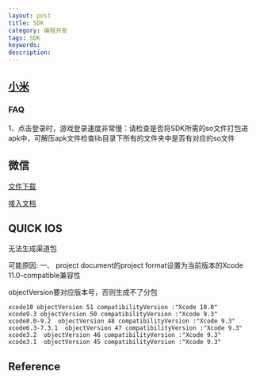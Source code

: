 ```yaml
---
layout: post
title: SDK
category: 编程开发
tags: SDK
keywords: 
description: 
---
```


## [小米](https://dev.mi.com/console/doc/detail?pId=1201)

### FAQ

1、点击登录时，游戏登录速度非常慢：请检查是否将SDK所需的so文件打包进apk中，可解压apk文件检查lib目录下所有的文件夹中是否有对应的so文件



## 微信

[文件下载](https://open.weixin.qq.com/cgi-bin/showdocument?action=dir_list&t=resource/res_list&verify=1&id=open1419319164&token=&lang=zh_CN)

[接入文档](https://open.weixin.qq.com/cgi-bin/showdocument?action=dir_list&t=resource/res_list&verify=1&id=1417694084&token=&lang=zh_CN)


## QUICK IOS

无法生成渠道包

可能原因:
一、 project document的project format设置为当前版本的Xcode 11.0-compatible兼容性

objectVersion要对应版本号，否则生成不了分包
```
xcode10 objectVersion 51 compatibilityVersion :"Xcode 10.0"
xcode9.3 objectVersion 50 compatibilityVersion :"Xcode 9.3"
xcode8.0-9.2  objectVersion 48 compatibilityVersion :"Xcode 9.3"
xcode6.3-7.3.1  objectVersion 47 compatibilityVersion :"Xcode 9.3"
xcode3.2  objectVersion 46 compatibilityVersion :"Xcode 9.3"
xcode3.1  objectVersion 45 compatibilityVersion :"Xcode 9.3"
```

## Reference
